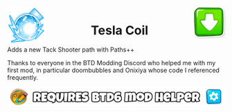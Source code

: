 <a href="https://github.com/Hoo-Knows/BTD6.TeslaCoil/releases/latest/download/TeslaCoil.dll">
    <img align="left" alt="Icon" height="90" src="Icon.png">
    <img align="right" alt="Download" height="75" src="https://raw.githubusercontent.com/gurrenm3/BTD-Mod-Helper/master/BloonsTD6%20Mod%20Helper/Resources/DownloadBtn.png">
</a>

<h1 align="center">Tesla Coil</h1>

Adds a new Tack Shooter path with Paths++

Thanks to everyone in the BTD Modding Discord who helped me with my first mod, in particular doombubbles and Onixiya whose code I referenced frequently.

[![Requires BTD6 Mod Helper](https://raw.githubusercontent.com/gurrenm3/BTD-Mod-Helper/master/banner.png)](https://github.com/gurrenm3/BTD-Mod-Helper#readme)
